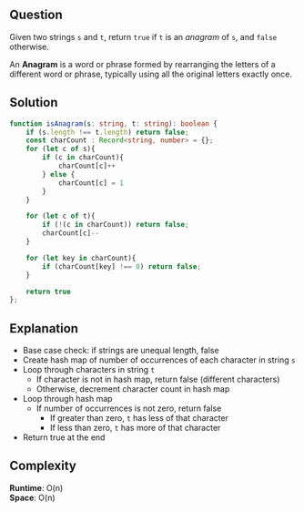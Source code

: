 ## Question
Given two strings `s` and `t`, return `true` if `t` is an *anagram* of `s`, and `false` otherwise.

An **Anagram** is a word or phrase formed by rearranging the letters of a different word or phrase, typically using all the original letters exactly once.

## Solution
```typescript
function isAnagram(s: string, t: string): boolean {
    if (s.length !== t.length) return false;
    const charCount : Record<string, number> = {};
    for (let c of s){
        if (c in charCount){
            charCount[c]++
        } else {
            charCount[c] = 1
        }
    }

    for (let c of t){
        if (!(c in charCount)) return false;
        charCount[c]--
    }

    for (let key in charCount){
        if (charCount[key] !== 0) return false;
    }

    return true
};
```

## Explanation
- Base case check: if strings are unequal length, false
- Create hash map of number of occurrences of each character in string `s`
- Loop through characters in string `t`
    * If character is not in hash map, return false (different characters)
    * Otherwise, decrement character count in hash map
- Loop through hash map
    * If number of occurrences is not zero, return false
        + If greater than zero, `t` has less of that character
        + If less than zero, `t` has more of that character
- Return true at the end

## Complexity
**Runtime**: O(n) <br />
**Space**: O(n)